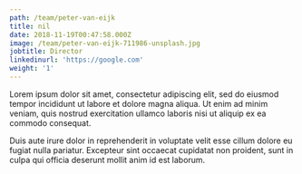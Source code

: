 ```yaml
---
path: /team/peter-van-eijk
title: nil
date: 2018-11-19T00:47:58.000Z
image: /team/peter-van-eijk-711986-unsplash.jpg
jobtitle: Director
linkedinurl: 'https://google.com'
weight: '1'
---
```


Lorem ipsum dolor sit amet, consectetur adipiscing elit, sed do eiusmod tempor incididunt ut labore et dolore magna aliqua. Ut enim ad minim veniam, quis nostrud exercitation ullamco laboris nisi ut aliquip ex ea commodo consequat.

Duis aute irure dolor in reprehenderit in voluptate velit esse cillum dolore eu fugiat nulla pariatur. Excepteur sint occaecat cupidatat non proident, sunt in culpa qui officia deserunt mollit anim id est laborum.
